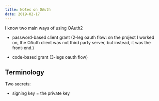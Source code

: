 ```yaml
---
title: Notes on OAuth
date: 2019-02-17
---
```


I know two main ways of using OAuth2

- password-based client grant (2-leg oauth flow: on the project I worked on,
  the OAuth client was not third party server, but instead, it was the front-end.)

- code-based grant (3-legs oauth flow)


## Terminology

Two secrets:
- signing key = the private key
